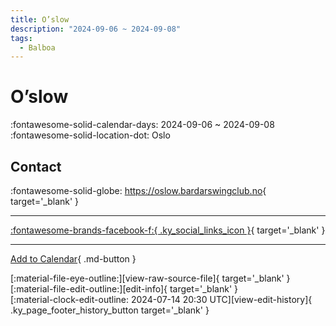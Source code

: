 ```yaml
---
title: O’slow
description: "2024-09-06 ~ 2024-09-08"
tags:
  - Balboa
---
```


# O’slow 

:fontawesome-solid-calendar-days: 2024-09-06 ~ 2024-09-08  
:fontawesome-solid-location-dot: Oslo  

## Contact

:fontawesome-solid-globe: <https://oslow.bardarswingclub.no>{ target='_blank' }  

---

 [:fontawesome-brands-facebook-f:{ .ky_social_links_icon }](https://www.facebook.com/events/850995719908182){ target='_blank' }

---

[Add to Calendar](https://swing.news/ics/en/2024/no/o-slow-2024.ics){ .md-button }

<div class="ky_page_footer" markdown>
<div class="ky_page_footer_trailing" markdown="span">
[:material-file-eye-outline:][view-raw-source-file]{ target='_blank' }
[:material-file-edit-outline:][edit-info]{ target='_blank' }
</div>
<div class="ky_page_footer_leading" markdown="span">
[:material-clock-edit-outline: 2024-07-14 20:30 UTC][view-edit-history]{ .ky_page_footer_history_button target='_blank' }
</div>
</div>

[view-raw-source-file]: https://github.com/swingdance/events/blob/main/2024/no/o-slow-2024.json "View Raw Source File"
[edit-info]: https://github.com/swingdance/events/issues/new?assignees=&labels=update+event&projects=&template=03-update_entity.yml&title=%5B2024%2Fno%5D%20O%E2%80%99slow&region=no&year=2024&id=o-slow-2024&name=O%E2%80%99slow&org_id= "Edit Info"

[view-edit-history]: https://github.com/swingdance/events/commits/main/2024/no/o-slow-2024.json "View Edit History"
